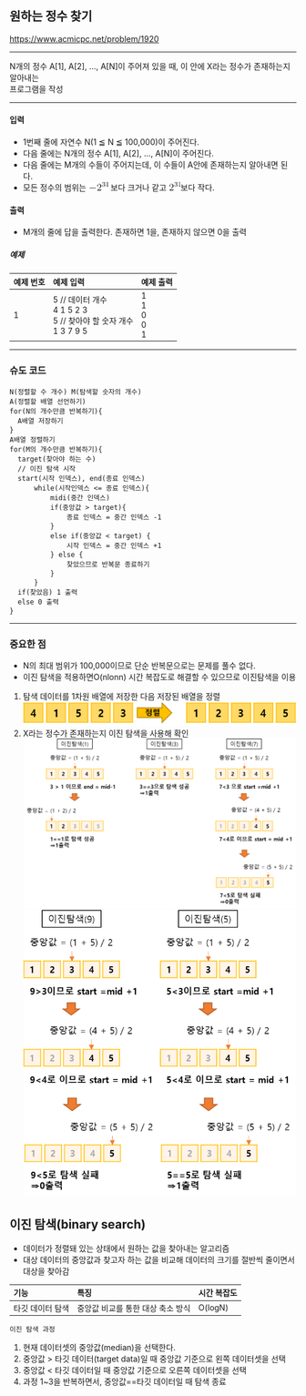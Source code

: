 ## 원하는 정수 찾기
https://www.acmicpc.net/problem/1920

-----
N개의 정수 A[1], A[2], …, A[N]이 주어져 있을 때, 이 안에 X라는 정수가 존재하는지 알아내는  
프로그램을 작성

-----
#### 입력
- 1번째 줄에 자연수 N(1 ≦ N ≦ 100,000)이 주어진다. 
- 다음 줄에는 N개의 정수 A[1], A[2], …, A[N]이 주어진다.
- 다음 줄에는 M개의 수들이 주어지는데, 이 수들이 A안에 존재하는지 알아내면 된다. 
- 모든 정수의 범위는 ![img_15.png](img_15.png) 보다 크거나 같고 ![img_16.png](img_16.png)보다 작다.

#### 출력
- M개의 줄에 답을 출력한다. 존재하면 1을, 존재하지 않으면 0을 출력

##### 예제
| 예제 번호 | 예제 입력                                                           | 예제 출력                         |
|:------|:----------------------------------------------------------------|-------------------------------|
| 1     | 5 // 데이터 개수 <br> 4 1 5 2 3 <br> 5 // 찾아야 할 숫자 개수 <br> 1 3 7 9 5 | 1 <br> 1 <br> 0 <br> 0 <br> 1 |


-----
### 슈도 코드
  ```
N(정렬할 수 개수) M(탐색할 숫자의 개수)
A(정렬할 배열 선언하기)
for(N의 개수만큼 반복하기){
    A배열 저장하기
}
A배열 정렬하기
for(M의 개수만큼 반복하기){
    target(찾아야 하는 수)
    // 이진 탐색 시작
    start(시작 인덱스), end(종료 인덱스)
        while(시작인덱스 <= 종료 인덱스){
            midi(중간 인덱스)
            if(중앙값 > target){
                종료 인덱스 = 중간 인덱스 -1
            }
            else if(중앙값 < target) {
                시작 인덱스 = 중간 인덱스 +1
            } else {
                찾았으므로 반복문 종료하기
            }
        }
    if(찾았음) 1 출력
    else 0 출력
}
  ```
-----
### 중요한 점
- N의 최대 범위가 100,000이므로 단순 반복문으로는 문제를 풀수 없다.
- 이진 탐색을 적용하면O(nlonn) 시간 복잡도로 해결할 수 있으므로 이진탐색을 이용

1. 탐색 데이터를 1차원 배열에 저장한 다음 저장된 배열을 정렬
![img_17.png](img_17.png)
2. X라는 정수가 존재하는지 이진 탐색을 사용해 확인
![img_18.png](img_18.png)
![img_19.png](img_19.png)

## 이진 탐색(binary search)
- 데이터가 정렬돼 있는 상태에서 원하는 값을 찾아내는 알고리즘
- 대상 데이터의 중앙값과 찾고자 하는 값을 비교해 데이터의 크기를 절반씩 줄이면서 대상을 찾아감

| 기능        | 특징                  | 시간 복잡도  |
|:----------|:--------------------|---------|
| 타깃 데이터 탐색 | 중앙값 비교를 통한 대상 축소 방식 | O(logN) |

`이진 탐색 과정 `
1. 현재 데이터셋의 중앙값(median)을 선택한다.
2. 중앙값 > 타깃 데이터(target data)일 때 중앙값 기준으로 왼쪽 데이터셋을 선택
3. 중앙값 < 타깃 데이터일 때 중앙값 기준으로 오른쪽 데이터셋을 선택
4. 과정 1~3을 반복하면서, 중앙값==타깃 데이터일 때 탐색 종료